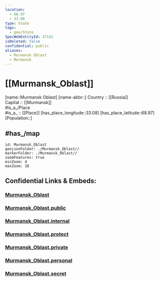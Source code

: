 ```yaml
---
location:
  - 68.97
  - 33.08
type: State
tags:
  - geo/State
SpocWebEntityId: 37141
isDeleted: false
confidential: public
aliases:
  - Murmansk Oblast
  - Murmansk 
---
```


# [[Murmansk_Oblast]] 

[name::Murmansk Oblast] 
[name-abbr::] 
Country :: [[Russia]]  
Capital :: [[Murmansk]]  
#is_a_/Place  
#is_a_ :: [[Place]] 
[has_place_longitude::33.08] 
[has_place_latitude::68.97] 
[Population::] 

## #has_/map 

```leaflet
id: Murmansk_Oblast
geojsonFolder: ./Murmansk_Oblast//
markerFolder: ./Murmansk_Oblast//
zoomFeatures: true 
minZoom: 4 
maxZoom: 18
```


## Confidential Links & Embeds: 

### [Murmansk_Oblast](/_Standards/Earth/Continent/Europe/Europe~East/Russia/Russia~NorthWest/Murmansk_Oblast.md) 

### [Murmansk_Oblast.public](/_public/Earth/Continent/Europe/Europe~East/Russia/Russia~NorthWest/Murmansk_Oblast.public.md) 

### [Murmansk_Oblast.internal](/_internal/Earth/Continent/Europe/Europe~East/Russia/Russia~NorthWest/Murmansk_Oblast.internal.md) 

### [Murmansk_Oblast.protect](/_protect/Earth/Continent/Europe/Europe~East/Russia/Russia~NorthWest/Murmansk_Oblast.protect.md) 

### [Murmansk_Oblast.private](/_private/Earth/Continent/Europe/Europe~East/Russia/Russia~NorthWest/Murmansk_Oblast.private.md) 

### [Murmansk_Oblast.personal](/_personal/Earth/Continent/Europe/Europe~East/Russia/Russia~NorthWest/Murmansk_Oblast.personal.md) 

### [Murmansk_Oblast.secret](/_secret/Earth/Continent/Europe/Europe~East/Russia/Russia~NorthWest/Murmansk_Oblast.secret.md)

